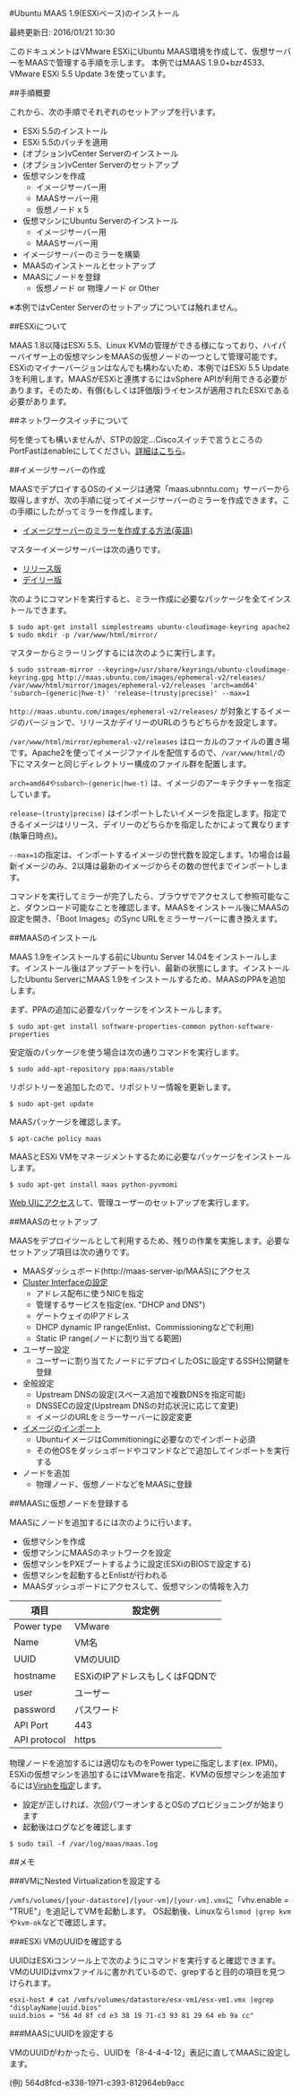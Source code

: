 #Ubuntu MAAS 1.9(ESXiベース)のインストール

最終更新日: 2016/01/21 10:30


このドキュメントはVMware ESXiにUbuntu MAAS環境を作成して、仮想サーバーをMAASで管理する手順を示します。
本例ではMAAS 1.9.0+bzr4533、VMware ESXi 5.5 Update 3を使っています。


##手順概要

これから、次の手順でそれぞれのセットアップを行います。

- ESXi 5.5のインストール 
- ESXi 5.5のパッチを適用
- (オプション)vCenter Serverのインストール
- (オプション)vCenter Serverのセットアップ
- 仮想マシンを作成
  - イメージサーバー用
  - MAASサーバー用
  - 仮想ノード x 5
- 仮想マシンにUbuntu Serverのインストール
  - イメージサーバー用
  - MAASサーバー用
- イメージサーバーのミラーを構築
- MAASのインストールとセットアップ
- MAASにノードを登録
  - 仮想ノード or 物理ノード or Other

※本例ではvCenter Serverのセットアップについては触れません。


##ESXiについて

MAAS 1.8以降はESXi 5.5、Linux KVMの管理ができる様になっており、ハイパーバイザー上の仮想マシンをMAASの仮想ノードの一つとして管理可能です。ESXiのマイナーバージョンはなんでも構わないため、本例ではESXi 5.5 Update 3を利用します。MAASがESXiと連携するにはvSphere APIが利用できる必要があります。そのため、有償(もしくは評価版)ライセンスが適用されたESXiである必要があります。


##ネットワークスイッチについて

何を使っても構いませんが、STPの設定...Ciscoスイッチで言うところのPortFastはenableにしてください。[詳細はこちら](https://maas.ubuntu.com/docs/install.html#configure-switches-on-the-network)。


##イメージサーバーの作成

MAASでデプロイするOSのイメージは通常「maas.ubnntu.com」サーバーから取得しますが、次の手順に従ってイメージサーバーのミラーを作成できます。この手順にしたがってミラーを作成します。

- [イメージサーバーのミラーを作成する方法(英語)](https://maas.ubuntu.com/docs/sstreams-mirror.html)

マスターイメージサーバーは次の通りです。

- [リリース版](http://maas.ubuntu.com/images/ephemeral-v2/releases/)
- [デイリー版](http://maas.ubuntu.com/images/ephemeral-v2/daily/)


次のようにコマンドを実行すると、ミラー作成に必要なパッケージを全てインストールできます。

````
$ sudo apt-get install simplestreams ubuntu-cloudimage-keyring apache2
$ sudo mkdir -p /var/www/html/mirror/
````

マスターからミラーリングするには次のように実行します。

````
$ sudo sstream-mirror --keyring=/usr/share/keyrings/ubuntu-cloudimage-keyring.gpg http://maas.ubuntu.com/images/ephemeral-v2/releases/ /var/www/html/mirror/images/ephemeral-v2/releases 'arch=amd64' 'subarch~(generic|hwe-t)' 'release~(trusty|precise)' --max=1
````

`http://maas.ubuntu.com/images/ephemeral-v2/releases/` が対象とするイメージのバージョンで、リリースかデイリーのURLのうちどちらかを設定します。

`/var/www/html/mirror/ephemeral-v2/releases` はローカルのファイルの置き場です。Apache2を使ってイメージファイルを配信するので、`/var/www/html/`の下にマスターと同じディレクトリー構成のファイル群を配置します。

`arch=amd64やsubarch~(generic|hwe-t)` は、イメージのアーキテクチャーを指定しています。

`release~(trusty|precise)` はインポートしたいイメージを指定します。指定できるイメージはリリース、デイリーのどちらかを指定したかによって異なります(執筆日時点)。

`--max=1`の指定は、インポートするイメージの世代数を設定します。1の場合は最新イメージのみ、2以降は最新のイメージからその数の世代までインポートします。

コマンドを実行してミラーが完了したら、ブラウザでアクセスして参照可能なこと、ダウンロード可能なことを確認します。MAASをインストール後にMAASの設定を開き、「Boot Images」のSync URLをミラーサーバーに書き換えます。


##MAASのインストール

MAAS 1.9をインストールする前にUbuntu Server 14.04をインストールします。インストール後はアップデートを行い、最新の状態にします。インストールしたUbuntu ServerにMAAS 1.9をインストールするため、MAASのPPAを追加します。

まず、PPAの追加に必要なパッケージをインストールします。

````
$ sudo apt-get install software-properties-common python-software-properties
````

安定版のパッケージを使う場合は次の通りコマンドを実行します。

````
$ sudo add-apt-repository ppa:maas/stable
````


リポジトリーを追加したので、リポジトリー情報を更新します。

````
$ sudo apt-get update
````

MAASパッケージを確認します。

````
$ apt-cache policy maas 
````

MAASとESXi VMをマネージメントするために必要なパッケージをインストールします。

````
$ sudo apt-get install maas python-pyvmomi
````

[Web UIにアクセス](https://maas.ubuntu.com/docs/install.html#post-install-tasks)して、管理ユーザーのセットアップを実行します。


##MAASのセットアップ

MAASをデプロイツールとして利用するため、残りの作業を実施します。必要なセットアップ項目は次の通りです。

- MAASダッシュボード(http://maas-server-ip/MAAS)にアクセス
- [Cluster Interfaceの設定](https://maas.ubuntu.com/docs/install.html#configure-dhcp)
  - アドレス配布に使うNICを指定
  - 管理するサービスを指定(ex. "DHCP and DNS")
  - ゲートウェイのIPアドレス
  - DHCP dynamic IP range(Enlist、Commissioningなどで利用)
  - Static IP range(ノードに割り当てる範囲)
- ユーザー設定
  - ユーザーに割り当てたノードにデプロイしたOSに設定するSSH公開鍵を登録
- 全般設定
  - Upstream DNSの設定(スペース追加で複数DNSを指定可能)
  - DNSSECの設定(Upstream DNSの対応状況に応じて変更)
  - イメージのURLをミラーサーバーに設定変更
- [イメージのインポート](https://maas.ubuntu.com/docs/install.html#import-the-boot-images)
  - UbuntuイメージはCommitioningに必要なのでインポート必須
  - その他OSをダッシュボードやコマンドなどで追加してインポートを実行する 
- ノードを追加
  - 物理ノード、仮想ノードなどをMAASに登録


##MAASに仮想ノードを登録する

MAASにノードを追加するには次のように行います。

- 仮想マシンを作成
- 仮想マシンにMAASのネットワークを設定
- 仮想マシンをPXEブートするように設定(ESXiのBIOSで設定する)
- 仮想マシンを起動するとEnlistが行われる
- MAASダッシュボードにアクセスして、仮想マシンの情報を入力


項目          | 設定例
------------- | -------------
Power type    | VMware
Name          | VM名
UUID          | VMのUUID
hostname      | ESXiのIPアドレスもしくはFQDNで
user          | ユーザー
password      | パスワード
API Port      | 443
API protocol  | https

物理ノードを追加するには適切なものをPower typeに指定します(ex. IPMI)。ESXiの仮想マシンを追加するにはVMwareを指定、KVMの仮想マシンを追加するには[Virshを指定](http://askubuntu.com/questions/292061/how-to-configure-maas-to-be-able-to-boot-virtual-machines)します。

- 設定が正しければ、次回パワーオンするとOSのプロビジョニングが始まります
- 起動後はログなどを確認します

````
$ sudo tail -f /var/log/maas/maas.log
````

##メモ

###VMにNested Virtualizationを設定する

`/vmfs/volumes/[your-datastore]/[your-vm]/[your-vm].vmx`に「vhv.enable = "TRUE"」を追記してVMを起動します。
OS起動後、Linuxなら`lsmod |grep kvm`や`kvm-ok`などで確認します。

###ESXi VMのUUIDを確認する

UUIDはESXiコンソール上で次のようにコマンドを実行すると確認できます。
VMのUUIDはvmxファイルに書かれているので、grepすると目的の項目を見つけられます。

````
esxi-host # cat /vmfs/volumes/datastore/esx-vm1/esx-vm1.vmx |egrep "displayName|uuid.bios"
uuid.bios = "56 4d 8f cd e3 38 19 71-c3 93 81 29 64 eb 9a cc"
````

###MAASにUUIDを設定する

VMのUUIDがわかったら、UUIDを「8-4-4-4-12」表記に直してMAASに設定します。

(例) 564d8fcd-e338-1971-c393-812964eb9acc